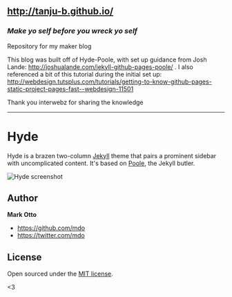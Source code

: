 ## http://tanju-b.github.io/
### *Make yo self before you wreck yo self*


Repository for my maker blog

This blog was built off of Hyde-Poole, with set up guidance from Josh Lande: http://joshualande.com/jekyll-github-pages-poole/ .
I also referenced a bit of this tutorial during the initial set up: http://webdesign.tutsplus.com/tutorials/getting-to-know-github-pages-static-project-pages-fast--webdesign-11501

Thank you interwebz for sharing the knowledge


***
# Hyde

Hyde is a brazen two-column [Jekyll](http://jekyllrb.com) theme that pairs a prominent sidebar with uncomplicated content. It's based on [Poole](http://getpoole.com), the Jekyll butler.

![Hyde screenshot](https://f.cloud.github.com/assets/98681/1831228/42af6c6a-7384-11e3-98fb-e0b923ee0468.png)


## Author

**Mark Otto**
- <https://github.com/mdo>
- <https://twitter.com/mdo>


## License

Open sourced under the [MIT license](LICENSE.md).

<3
